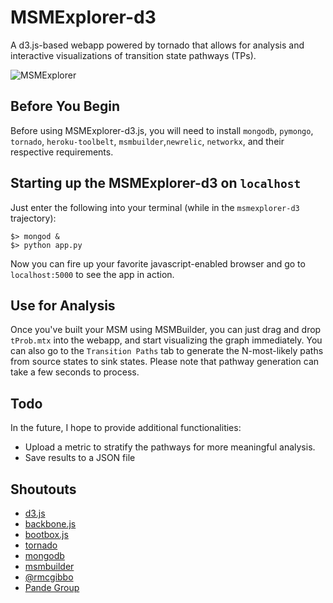 MSMExplorer-d3
=================

A d3.js-based webapp powered by tornado that allows for analysis and interactive visualizations of transition state pathways (TPs).

![MSMExplorer](https://raw.github.com/cxhernandez/msmexplorer-d3/master/images/example.png)

Before You Begin
----------------
Before using MSMExplorer-d3.js, you will need to install ``mongodb``, ``pymongo``, ``tornado``, ``heroku-toolbelt``, ``msmbuilder``,``newrelic``, ``networkx``, and their respective requirements.


Starting up the MSMExplorer-d3 on ``localhost``
----------------
Just enter the following into your terminal (while in the ``msmexplorer-d3`` trajectory):

````
$> mongod &
$> python app.py
````

Now you can fire up your favorite javascript-enabled browser and go to ``localhost:5000`` to see the app in action.

Use for Analysis
----------------
Once you've built your MSM using MSMBuilder, you can just drag and drop ``tProb.mtx`` into the webapp, and start visualizing the graph immediately. You can also go to the ``Transition Paths`` tab to generate the N-most-likely paths from source states to sink states. Please note that pathway generation can take a few seconds to process.

Todo
---------------

In the future, I hope to provide additional functionalities:

+ Upload a metric to stratify the pathways for more meaningful analysis.
+ Save results to a JSON file

Shoutouts
----------------

- [d3.js](http://d3js.org/)
- [backbone.js](http://backbonejs.org/)
- [bootbox.js](http://bootboxjs.com/)
- [tornado](http://www.tornadoweb.org/en/stable/)
- [mongodb](http://www.mongodb.org/)
- [msmbuilder](http://msmbuilder.org/)
- [@rmcgibbo](https://github.com/rmcgibbo)
- [Pande Group](http://pande.stanford.edu/)
